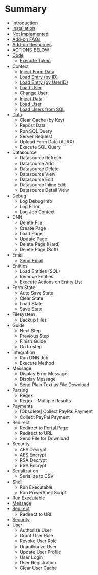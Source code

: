 # Summary

* [Introduction](README.md)
* [Installation](installation.md)
* [Not Implemented](not_implemented.md)
* [Add-on FAQs](addon-faqs.md)
* [Add-on Resources](add-on-resources.md)
* [ACTIONS BELOW](actions.md)
* [Code](serialization.md)
   * [Execute Token](execute_token.md)
* Context
   * [Inject Form Data](inject_form_data.md)
   * [Load Entry (by ID)](load_entry_by_id.md)
   * [Load Entry (by UserID)](load_entry_by_userid.md)
   * [Load User](load_user.md)
   * [Change User](change_user.md)
   * [Inject Data](inject_data.md)
   * [Load User](load_userr.md)
   * [Load Users from SQL](load_users_from_sql.md)
* [Data](data.md)
   * Clear Cache (by Key)
   * Repost Data
   * Run SQL Query
   * Server Request
   * Upload Form Data (AJAX)
   * Execute SQL Query
* Datasource
   * Datasource Refresh
   * Datasource Add
   * Datasource Delete
   * Datasource View
   * Datasource Edit
   * Datasource Inline Edit
   * Datasource Detail View
* Debug
   * Log Debug Info
   * Log Error
   * Log Job Context
* DNN
   * Delete File
   * Create Page
   * Load Page
   * Update Page
   * Delete Page (Hard)
   * Delete Page (Soft)
* Email
   * [Send Email](email.md)
* Entities
   * Load Entities (SQL)
   * Remove Entities
   * Execute Actions on Entity List
* Form State
  * Auto Save State
  * Clear State
  * Load State
  * Save State
* Filesystem
  * Backup Files
* Guide
  * Next Step
  * Previous Step
  * Finish Guide
  * Go to step
* Integration
  * Run DNN Job
  * Execute Method
* Message
  * Display Error Message
  * Display Message
  * Send Plain Text as File Download
* Parsing
  * Regex
  * Regex - Multiple Results
* Payments
  * [Obsolete] Collect PayPal Payment
  * Collect PayPal Payment
* Redirect
  * Redirect to Portal Page
  * Redirect to URL
  * Send File for Download
* Security
  * AES Decrypt
  * AES Encrypt
  * RSA Decrypt
  * RSA Encrypt
* Serialization
  * Serialize to CSV
* Shell
  * Run Executable
  * Run PowerShell Script
* [Run Executable](run_executable.md)
* [Message](message.md)
* [Redirect](redirect.md)
   * Redirect to URL
* [Security](security.md)
* [User](user.md)
  * Authorize User
  * Grant User Role
  * Revoke User Role
  * Unauthorize User
  * Update User Profile
  * User Login
  * User Registration
  * Clear User Cache


